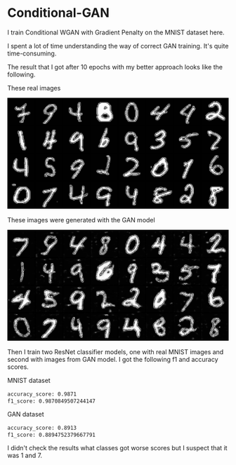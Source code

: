 # Conditional-GAN

I train Conditional WGAN with Gradient Penalty on the MNIST dataset here.

I spent a lot of time understanding the way of correct GAN training. It's quite time-consuming.

The result that I got after 10 epochs with my better approach looks like the following.

These real images

![](readme_images/real.png)

These images were generated with the GAN model

![](readme_images/fake.png)

Then I train two ResNet classifier models, one with real MNIST images and second with images from GAN model. I got the following f1 and accuracy scores.


MNIST dataset
```
accuracy_score: 0.9871 
f1_score: 0.9870849507244147
```

GAN dataset
```
accuracy_score: 0.8913
f1_score: 0.8894752379667791
```

I didn't check the results what classes got worse scores but I suspect that it was 1 and 7.
